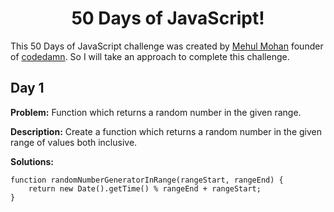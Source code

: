 <h1 align='center'>50 Days of JavaScript!</h1>

This 50 Days of JavaScript challenge was created by [Mehul Mohan](https://youtube.com/codedamn) founder of [codedamn](https://codedamn.com/). So I will take an approach to complete this challenge.


## Day 1
**Problem:** Function which returns a random number in the given range.

**Description:**  Create a function which returns a random number in the given range of values both inclusive.

**Solutions:** 
```
function randomNumberGeneratorInRange(rangeStart, rangeEnd) {
    return new Date().getTime() % rangeEnd + rangeStart;
}
```
